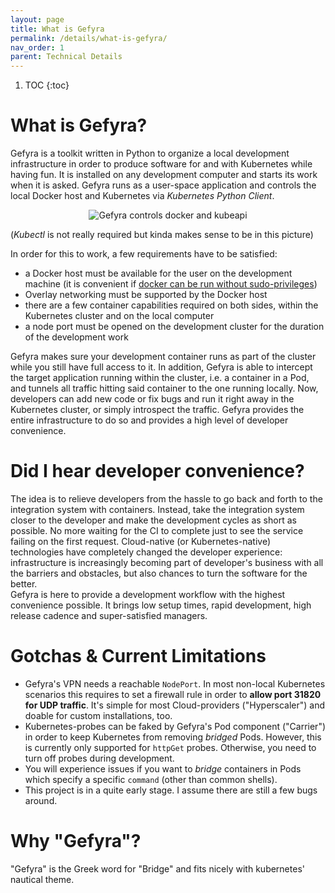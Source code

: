 ```yaml
---
layout: page
title: What is Gefyra
permalink: /details/what-is-gefyra/
nav_order: 1
parent: Technical Details
---
```


1. TOC
{:toc}

# What is Gefyra?
Gefyra is a toolkit written in Python to organize a local development infrastructure in order to produce software for and with 
Kubernetes while having fun. It is installed on any development computer and starts its work when it is asked. Gefyra runs
as a user-space application and controls the local Docker host and Kubernetes via _Kubernetes Python Client_. 

<p align="center">
  <img src="https://github.com/gefyrahq/gefyra/raw/main/docs/static/img/gefyra-intro.png" alt="Gefyra controls docker and kubeapi"/>
</p>

(_Kubectl_ is not really required but kinda makes sense to be in this picture)

In order for this to work, a few requirements have to be satisfied:
- a Docker host must be available for the user on the development machine (it is convenient if [docker can be run without sudo-privileges](https://docs.docker.com/engine/install/linux-postinstall/#manage-docker-as-a-non-root-user))
- Overlay networking must be supported by the Docker host
- there are a few container capabilities required on both sides, within the Kubernetes cluster and on the local computer
- a node port must be opened on the development cluster for the duration of the development work 

Gefyra makes sure your development container runs as part of the cluster while you still have full access to it. In addition,
Gefyra is able to intercept the target application running within the cluster, i.e. a container in a Pod, and tunnels all traffic hitting said container to the one running 
locally. Now, developers can add new code or fix bugs and run it right away in the Kubernetes cluster, or simply introspect the traffic. 
Gefyra provides the entire infrastructure to do so and provides a high level of developer convenience. 


# Did I hear developer convenience?
The idea is to relieve developers from the hassle to go back and forth to the integration system with containers. Instead, take
the integration system closer to the developer and make the development cycles as short as possible. No more waiting for the CI to complete
just to see the service failing on the first request. Cloud-native (or Kubernetes-native) technologies have completely changed the 
developer experience: infrastructure is increasingly becoming part of developer's business with all the barriers and obstacles, but also chances
to turn the software for the better.  
Gefyra is here to provide a development workflow with the highest convenience possible. It brings low setup times, rapid development, 
high release cadence and super-satisfied managers.

# Gotchas & Current Limitations
- Gefyra's VPN needs a reachable `NodePort`. In most non-local Kubernetes scenarios this requires to set a firewall rule
in order to **allow port 31820 for UDP traffic**. It's simple for most Cloud-providers ("Hyperscaler") and 
doable for custom installations, too.  
- Kubernetes-probes can be faked by Gefyra's Pod component ("Carrier") in order to keep Kubernetes from removing _bridged_ Pods.
However, this is currently only supported for `httpGet` probes. Otherwise, you need to turn off probes during development.
- You will experience issues if you want to _bridge_ containers in Pods which specify a specific `command` (other than common shells).
- This project is in a quite early stage. I assume there are still a few bugs around.

# Why "Gefyra"?
"Gefyra" is the Greek word for "Bridge" and fits nicely with kubernetes' nautical theme.